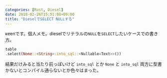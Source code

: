 ```yaml
---
categories: [Rust, Diesel]
date: 2018-02-26T15:51:08+09:00
title: "DieselでSELECT NULLする"
---
```


κeenです。個人メモ。dieselでリテラルの`NULL`を`SELECT`したいケースでの書き方。

<!--more-->

```rust
table
.select(None::<String>.into_sql::<Nullable<Text>>())
```

結果だけみると当たり前っぽいけど `into_sql` とか `None` と `into_sql` 両方に型書かないとコンパイル通らないとか色々はまった。
